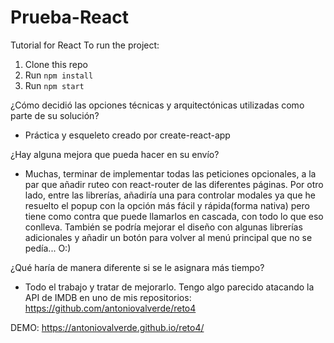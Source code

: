 # Prueba-React
Tutorial for React
To run the project:

1. Clone this repo
2. Run `npm install`
3. Run `npm start`

¿Cómo decidió las opciones técnicas y arquitectónicas utilizadas como parte de su solución?

* Práctica y esqueleto creado por create-react-app

¿Hay alguna mejora que pueda hacer en su envío?

* Muchas, terminar de implementar todas las peticiones opcionales, a la par que añadir ruteo con react-router de las diferentes páginas. Por otro lado, entre las librerías, añadiría una para controlar modales ya que he resuelto el popup con la opción más fácil y rápida(forma nativa) pero tiene como contra que puede llamarlos en cascada, con todo lo que eso conlleva. También se podría mejorar el diseño con algunas librerías adicionales y añadir un botón para volver al menú principal que no se pedía... O:)

¿Qué haría de manera diferente si se le asignara más tiempo?

* Todo el trabajo y tratar de mejorarlo. Tengo algo parecido atacando la API de IMDB en uno de mis repositorios: https://github.com/antoniovalverde/reto4

DEMO: https://antoniovalverde.github.io/reto4/

